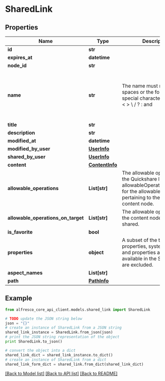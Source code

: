 # SharedLink


## Properties
Name | Type | Description | Notes
------------ | ------------- | ------------- | -------------
**id** | **str** |  | [optional] 
**expires_at** | **datetime** |  | [optional] 
**node_id** | **str** |  | [optional] 
**name** | **str** | The name must not contain spaces or the following special characters: * \&quot; &lt; &gt; \\ / ? : and |. The character . must not be used at the end of the name.  | [optional] 
**title** | **str** |  | [optional] 
**description** | **str** |  | [optional] 
**modified_at** | **datetime** |  | [optional] 
**modified_by_user** | [**UserInfo**](UserInfo.md) |  | [optional] 
**shared_by_user** | [**UserInfo**](UserInfo.md) |  | [optional] 
**content** | [**ContentInfo**](ContentInfo.md) |  | [optional] 
**allowable_operations** | **List[str]** | The allowable operations for the Quickshare link itself. See allowableOperationsOnTarget for the allowable operations pertaining to the linked content node.  | [optional] 
**allowable_operations_on_target** | **List[str]** | The allowable operations for the content node being shared.  | [optional] 
**is_favorite** | **bool** |  | [optional] 
**properties** | **object** | A subset of the target node&#39;s properties, system properties and properties already available in the SharedLink are excluded.  | [optional] 
**aspect_names** | **List[str]** |  | [optional] 
**path** | [**PathInfo**](PathInfo.md) |  | [optional] 

## Example

```python
from alfresco_core_api_client.models.shared_link import SharedLink

# TODO update the JSON string below
json = "{}"
# create an instance of SharedLink from a JSON string
shared_link_instance = SharedLink.from_json(json)
# print the JSON string representation of the object
print SharedLink.to_json()

# convert the object into a dict
shared_link_dict = shared_link_instance.to_dict()
# create an instance of SharedLink from a dict
shared_link_form_dict = shared_link.from_dict(shared_link_dict)
```
[[Back to Model list]](../README.md#documentation-for-models) [[Back to API list]](../README.md#documentation-for-api-endpoints) [[Back to README]](../README.md)


